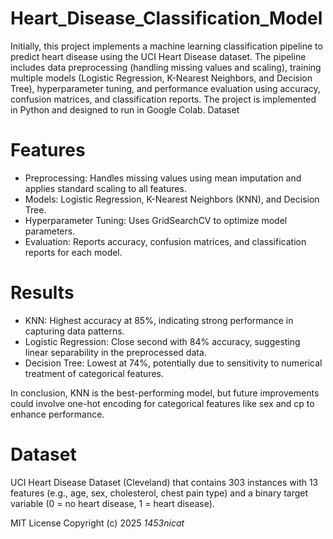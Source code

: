 # Heart_Disease_Classification_Model

Initially, this project implements a machine learning classification pipeline to predict heart disease using the UCI Heart Disease dataset. The pipeline includes data preprocessing (handling missing values and scaling), training multiple models (Logistic Regression, K-Nearest Neighbors, and Decision Tree), hyperparameter tuning, and performance evaluation using accuracy, confusion matrices, and classification reports. The project is implemented in Python and designed to run in Google Colab.
Dataset

# Features

- Preprocessing: Handles missing values using mean imputation and applies standard scaling to all features.
- Models: Logistic Regression, K-Nearest Neighbors (KNN), and Decision Tree.
- Hyperparameter Tuning: Uses GridSearchCV to optimize model parameters.
- Evaluation: Reports accuracy, confusion matrices, and classification reports for each model.

# Results

- KNN: Highest accuracy at 85%, indicating strong performance in capturing data patterns.
- Logistic Regression: Close second with 84% accuracy, suggesting linear separability in the preprocessed data.
- Decision Tree: Lowest at 74%, potentially due to sensitivity to numerical treatment of categorical features.

In conclusion, KNN is the best-performing model, but future improvements could involve one-hot encoding for categorical features like sex and cp to enhance performance.

# Dataset
UCI Heart Disease Dataset (Cleveland) that contains 303 instances with 13 features (e.g., age, sex, cholesterol, chest pain type) and a binary target variable (0 = no heart disease, 1 = heart disease).

MIT License
Copyright (c) 2025 *1453nicat*
